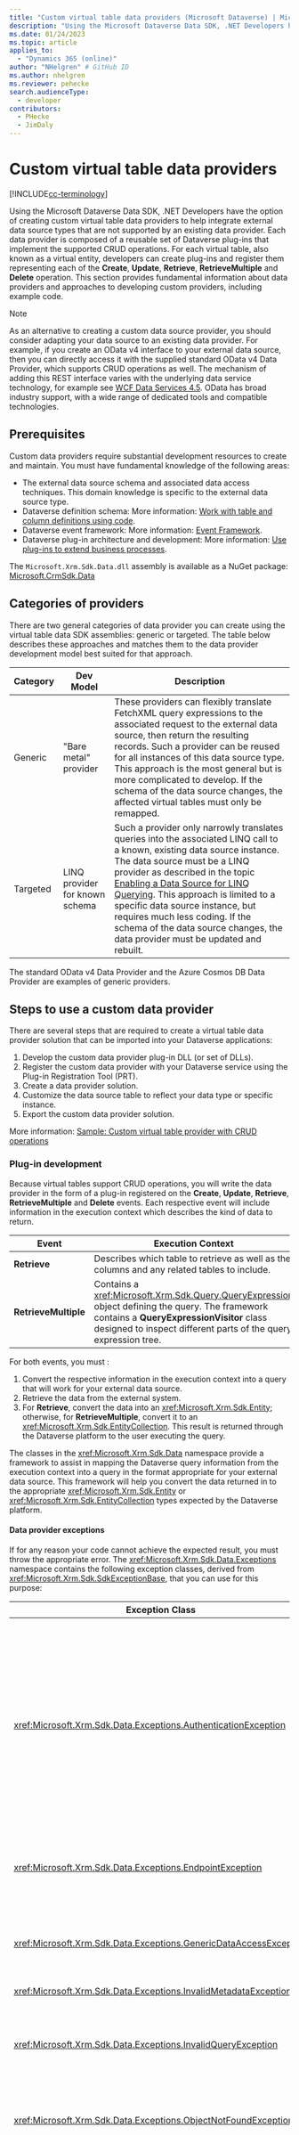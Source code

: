 ```yaml
---
title: "Custom virtual table data providers (Microsoft Dataverse) | Microsoft Docs"
description: "Using the Microsoft Dataverse Data SDK, .NET Developers have the option of creating custom virtual table data providers to help integrate external data source types that are not supported by an existing data provider."
ms.date: 01/24/2023
ms.topic: article
applies_to: 
  - "Dynamics 365 (online)"
author: "NHelgren" # GitHub ID
ms.author: nhelgren
ms.reviewer: pehecke
search.audienceType: 
  - developer
contributors:
  - PHecke
  - JimDaly
---
```


# Custom virtual table data providers

[!INCLUDE[cc-terminology](../includes/cc-terminology.md)]

Using the Microsoft Dataverse Data SDK, .NET Developers have the option of creating custom virtual table data providers to help integrate external data source types that are not supported by an existing data provider. Each data provider is composed of a reusable set of Dataverse plug-ins that implement the supported CRUD operations. For each virtual table, also known as a virtual entity, developers can create plug-ins and register them representing each of the **Create**, **Update**, **Retrieve**, **RetrieveMultiple** and **Delete** operation.  This section provides fundamental information about data providers and approaches to developing custom providers, including example code.

> [!NOTE]
> As an alternative to creating a custom data source provider, you should consider adapting your data source to an existing data provider. For example, if you create an OData v4 interface to your external data source, then you can directly access it with the supplied standard OData v4 Data Provider, which supports CRUD operations as well. The mechanism of adding this REST interface varies with the underlying data service technology, for example see [WCF Data Services 4.5](/dotnet/framework/data/wcf/). OData has broad industry support, with a wide range of dedicated tools and compatible technologies.

## Prerequisites

Custom data providers require substantial development resources to create and maintain. You must have fundamental knowledge of the following areas:

- The external data source schema and associated data access techniques.  This domain knowledge is specific to the external data source type.
- Dataverse definition schema: More information: [Work with table and column definitions using code](../metadata-services.md).
- Dataverse event framework: More information: [Event Framework](../event-framework.md). 
- Dataverse plug-in architecture and development: More information: [Use plug-ins to extend business processes](../plug-ins.md).

The `Microsoft.Xrm.Sdk.Data.dll` assembly is available as a NuGet package: [Microsoft.CrmSdk.Data](https://www.nuget.org/packages/Microsoft.CrmSdk.Data/)

## Categories of providers

There are two general categories of data provider you can create using the virtual table data SDK assemblies: generic or targeted. The table below describes these approaches and matches them to the data provider development model best suited for that approach.

|**Category**|**Dev Model**|**Description**|
|------------|-------------|---------------|
|Generic|"Bare metal" provider|These providers can flexibly translate FetchXML query expressions to the associated request to the external data source, then return the resulting records. Such a provider can be reused for all instances of this data source type. This approach is the most general but is more complicated to develop.  If the schema of the data source changes, the affected virtual tables must only be remapped.|
|Targeted|LINQ provider for known schema|Such a provider only narrowly translates queries into the associated LINQ call to a known, existing data source instance. The data source must be a LINQ provider as described in the topic [Enabling a Data Source for LINQ Querying](/dotnet/csharp/programming-guide/concepts/linq/enabling-a-data-source-for-linq-querying1). This approach is limited to a specific data source instance, but requires much less coding. If the schema of the data source changes, the data provider must be updated and rebuilt.|

The standard OData v4 Data Provider and the Azure Cosmos DB Data Provider are examples of generic providers.

## Steps to use a custom data provider

There are several steps that are required to create a virtual table data provider solution that can be imported into your Dataverse applications:

1. Develop the custom data provider plug-in DLL (or set of DLLs).
2. Register the custom data provider with your Dataverse service using the Plug-in Registration Tool (PRT).
3. Create a data provider solution.
4. Customize the data source table to reflect your data type or specific instance.
5. Export the custom data provider solution.

More information: [Sample: Custom virtual table provider with CRUD operations](sample-ve-provider-crud-operations.md)

### Plug-in development

Because virtual tables support CRUD operations, you will write the data provider in the form of a plug-in registered on the **Create**, **Update**, **Retrieve**, **RetrieveMultiple** and **Delete** events. Each respective event will include information in the execution context which describes the kind of data to return. 

|**Event**|**Execution Context**|
|---------|---------------------|
|**Retrieve**|Describes which table to retrieve as well as the columns and any related tables to include.|
|**RetrieveMultiple**|Contains a <xref:Microsoft.Xrm.Sdk.Query.QueryExpression> object defining the query. The framework contains a **QueryExpressionVisitor** class designed to inspect different parts of the query expression tree.|

For both events, you must :

1. Convert the respective information in the execution context into a query that will work for your external data source.
2. Retrieve the data from the external system.
3. For **Retrieve**, convert the data into an <xref:Microsoft.Xrm.Sdk.Entity>; otherwise, for **RetrieveMultiple**, convert it to an <xref:Microsoft.Xrm.Sdk.EntityCollection>. This result is returned through the Dataverse platform to the user executing the query. 

The classes in the <xref:Microsoft.Xrm.Sdk.Data> namespace provide a framework to assist in mapping the Dataverse query information from the execution context into a query in the format appropriate for your external data source. This framework will help you convert the data returned in to the appropriate <xref:Microsoft.Xrm.Sdk.Entity> or <xref:Microsoft.Xrm.Sdk.EntityCollection> types expected by the Dataverse platform. 

#### Data provider exceptions

If for any reason your code cannot achieve the expected result, you must throw the appropriate error. The <xref:Microsoft.Xrm.Sdk.Data.Exceptions> namespace contains the following exception classes, derived from <xref:Microsoft.Xrm.Sdk.SdkExceptionBase>, that you can use for this purpose:  

|**Exception Class**|**Description**|
|---------------|-----------|
|<xref:Microsoft.Xrm.Sdk.Data.Exceptions.AuthenticationException>|An error occurred during security authentication to the external data source service; for example HTTP status 401 received from the external data service. Typically occurs because the current user does not have proper privileges or the connection information in the associated **EntityDataSource** is incorrect.|
|<xref:Microsoft.Xrm.Sdk.Data.Exceptions.EndpointException>|The endpoint configuration in the data source table is invalid or the endpoint does not exist.|
|<xref:Microsoft.Xrm.Sdk.Data.Exceptions.GenericDataAccessException>|A general data access error, used when the error does not map to a more specific exception.|
|<xref:Microsoft.Xrm.Sdk.Data.Exceptions.InvalidMetadataException>| |
|<xref:Microsoft.Xrm.Sdk.Data.Exceptions.InvalidQueryException>|The specified query is invalid; for example it an invalid clause combination or unsupported comparison operator.|
|<xref:Microsoft.Xrm.Sdk.Data.Exceptions.ObjectNotFoundException>|The specified record in the external data source does not exist.|
|<xref:Microsoft.Xrm.Sdk.Data.Exceptions.TimeoutException>|The external operation did not complete within the allowed time; for example, the result of an HTTP status 408 from the external data service.|

### Plug-in registration

Unlike an ordinary plug-in, you will only use the Plug-in Registration Tool (PRT) to register the assembly and the plug-ins for each event. You will not register specific steps. Your plug-in will run in stage 30, the main core transaction stage for the operation that is not available for ordinary plug-in steps. Instead of registering steps, you will configure your data provider using the following tables. 


|**Table**|**Description**|
|-----|-----|
|[EntityDataProvider](../reference/entities/entitydataprovider.md)|Defines the plug-ins to use for each event and the logical name of the data source.|

When the definitions for your virtual table is configured, your plug-ins are registered using the PRT and the correct configuration data is set in the **EntityDataProvider** table, your virtual table will start to respond to requests.

More information: [Creating data provider and adding plug-ins to the provider](sample-ve-provider-crud-operations.md#step-2-creating-data-provider-and-adding-plug-ins-to-the-provider)

### Debugging plug-ins

A custom virtual table provider is a type of plug-in. Use the information in these topics to debug plug-ins for custom virtual table providers: [Debug plug-ins](../debug-plug-in.md) and [Tutorial: Debug a plug-in](../tutorial-debug-plug-in.md).


### See also

[Get started with virtual tables](get-started-ve.md)<br />
[API considerations of virtual tables](api-considerations-ve.md)<br />
[Sample: Generic virtual table data provider plug-in](sample-generic-ve-plugin.md)

[!INCLUDE[footer-include](../../../includes/footer-banner.md)]

